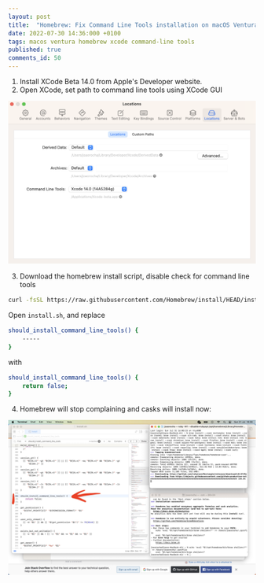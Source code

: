```yaml
---
layout: post
title:  "Homebrew: Fix Command Line Tools installation on macOS Ventura Beta"
date: 2022-07-30 14:36:000 +0100
tags: macos ventura homebrew xcode command-line tools
published: true
comments_id: 50
---
```


1. Install XCode Beta 14.0 from Apple's Developer website.
2. Open XCode, set path to command line tools using XCode GUI

![Commandline Tools](/assets/images/post-images/2022-07-31-fix-commandline-tools-homebrew-on-macos-ventura/commandline-tools.png)

3. Download the homebrew install script, disable check for command line tools

```bash
curl -fsSL https://raw.githubusercontent.com/Homebrew/install/HEAD/install.sh > install.sh
```

Open `install.sh`, and replace

```bash
should_install_command_line_tools() {
	-----
}
```

with

```bash
should_install_command_line_tools() {
	return false;
}
```

4. Homebrew will stop complaining and casks will install now:

![Disable Commandline Tools Install](/assets/images/post-images/2022-07-31-fix-commandline-tools-homebrew-on-macos-ventura/disable-commandline-tools-install.jpg)